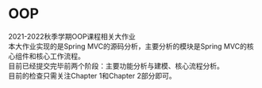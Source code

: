 # OOP  
2021-2022秋季学期OOP课程相关大作业  
本大作业实现的是Spring MVC的源码分析，主要分析的模块是Spring MVC的核心组件和核心工作流程。  
目前已经提交完毕前两个阶段：主要功能分析与建模、核心流程分析。  
目前的检查只需关注Chapter 1和Chapter 2部分即可。  

